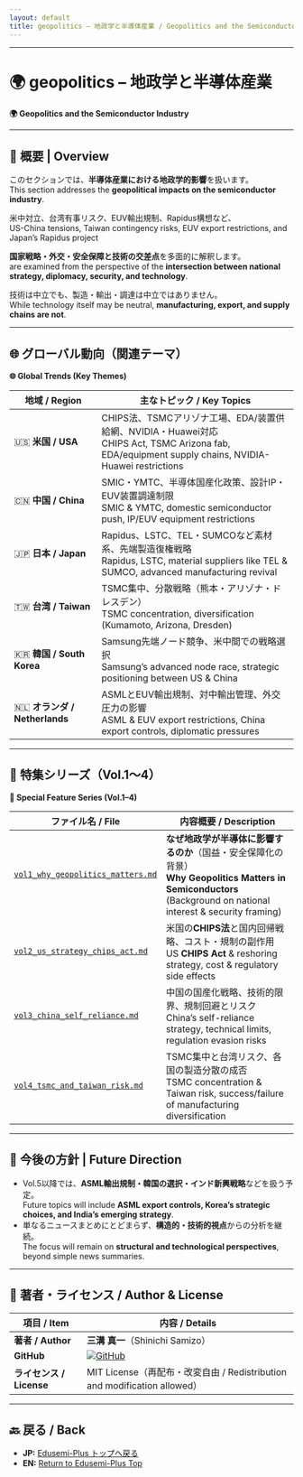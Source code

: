 ```yaml
---
layout: default
title: geopolitics – 地政学と半導体産業 / Geopolitics and the Semiconductor Industry
---
```


---

# 🌍 geopolitics – 地政学と半導体産業  
**🌍 Geopolitics and the Semiconductor Industry**  

---

## 🧭 概要 | Overview

このセクションでは、**半導体産業における地政学的影響**を扱います。  
This section addresses the **geopolitical impacts on the semiconductor industry**.  

米中対立、台湾有事リスク、EUV輸出規制、Rapidus構想など、  
US-China tensions, Taiwan contingency risks, EUV export restrictions, and Japan’s Rapidus project  

**国家戦略・外交・安全保障と技術の交差点**を多面的に解釈します。  
are examined from the perspective of the **intersection between national strategy, diplomacy, security, and technology**.  

技術は中立でも、製造・輸出・調達は中立ではありません。  
While technology itself may be neutral, **manufacturing, export, and supply chains are not**.  

---

## 🌐 グローバル動向（関連テーマ）  
**🌐 Global Trends (Key Themes)**

| 地域 / Region | 主なトピック / Key Topics |
|---------------|---------------------------|
| 🇺🇸 **米国 / USA** | CHIPS法、TSMCアリゾナ工場、EDA/装置供給網、NVIDIA・Huawei対応<br>CHIPS Act, TSMC Arizona fab, EDA/equipment supply chains, NVIDIA-Huawei restrictions |
| 🇨🇳 **中国 / China** | SMIC・YMTC、半導体国産化政策、設計IP・EUV装置調達制限<br>SMIC & YMTC, domestic semiconductor push, IP/EUV equipment restrictions |
| 🇯🇵 **日本 / Japan** | Rapidus、LSTC、TEL・SUMCOなど素材系、先端製造復権戦略<br>Rapidus, LSTC, material suppliers like TEL & SUMCO, advanced manufacturing revival |
| 🇹🇼 **台湾 / Taiwan** | TSMC集中、分散戦略（熊本・アリゾナ・ドレスデン）<br>TSMC concentration, diversification (Kumamoto, Arizona, Dresden) |
| 🇰🇷 **韓国 / South Korea** | Samsung先端ノード競争、米中間での戦略選択<br>Samsung’s advanced node race, strategic positioning between US & China |
| 🇳🇱 **オランダ / Netherlands** | ASMLとEUV輸出規制、対中輸出管理、外交圧力の影響<br>ASML & EUV export restrictions, China export controls, diplomatic pressures |

---

## 📘 特集シリーズ（Vol.1〜4）  
**📘 Special Feature Series (Vol.1–4)**

| ファイル名 / File | 内容概要 / Description |
|-------------------|------------------------|
| [`vol1_why_geopolitics_matters.md`](./vol1_why_geopolitics_matters.md) | **なぜ地政学が半導体に影響するのか**（国益・安全保障化の背景）<br>**Why Geopolitics Matters in Semiconductors** (Background on national interest & security framing) |
| [`vol2_us_strategy_chips_act.md`](./vol2_us_strategy_chips_act.md) | 米国の**CHIPS法**と国内回帰戦略、コスト・規制の副作用<br>US **CHIPS Act** & reshoring strategy, cost & regulatory side effects |
| [`vol3_china_self_reliance.md`](./vol3_china_self_reliance.md) | 中国の国産化戦略、技術的限界、規制回避とリスク<br>China’s self-reliance strategy, technical limits, regulation evasion risks |
| [`vol4_tsmc_and_taiwan_risk.md`](./vol4_tsmc_and_taiwan_risk.md) | TSMC集中と台湾リスク、各国の製造分散の成否<br>TSMC concentration & Taiwan risk, success/failure of manufacturing diversification |

---

## 📌 今後の方針 | Future Direction

- Vol.5以降では、**ASML輸出規制・韓国の選択・インド新興戦略**などを扱う予定。  
  Future topics will include **ASML export controls, Korea’s strategic choices, and India’s emerging strategy**.  
- 単なるニュースまとめにとどまらず、**構造的・技術的視点**からの分析を継続。  
  The focus will remain on **structural and technological perspectives**, beyond simple news summaries.

---

## 👤 **著者・ライセンス / Author & License**

| **項目 / Item** | **内容 / Details** |
|-----------------|--------------------|
| **著者 / Author** | **三溝 真一**（Shinichi Samizo） |
| **GitHub** | [![GitHub](https://img.shields.io/badge/GitHub-Samizo--AITL-blue?style=for-the-badge&logo=github)](https://github.com/Samizo-AITL) |
| **ライセンス / License** | MIT License（再配布・改変自由 / Redistribution and modification allowed） |

---

## 🔙 戻る / Back
- **JP:** [Edusemi-Plus トップへ戻る](https://samizo-aitl.github.io/Edusemi-Plus/index.html)  
- **EN:** [Return to Edusemi-Plus Top](https://samizo-aitl.github.io/Edusemi-Plus/index.html)
